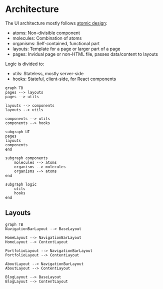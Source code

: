 # Architecture

The UI architecture mostly follows [atomic design](https://bradfrost.com/blog/post/atomic-web-design/):

- atoms: Non-divisible component
- molecules: Combination of atoms
- organisms: Self-contained, functional part
- layouts: Template for a page or larger part of a page
- pages: Invidual page or non-HTML file, passes data/content to layouts

Logic is divided to:

- utils: Stateless, mostly server-side
- hooks: Stateful, client-side, for React components

```mermaid
graph TB
pages --> layouts
pages --> utils

layouts --> components
layouts --> utils

components --> utils
components --> hooks

subgraph UI
pages
layouts
components
end

subgraph components
    molecules --> atoms
    organisms --> molecules
    organisms --> atoms
end

subgraph logic
    utils
    hooks
end
```

## Layouts

```mermaid
graph TB
NavigationBarLayout --> BaseLayout

HomeLayout --> NavigationBarLayout
HomeLayout --> ContentLayout

PortfolioLayout --> NavigationBarLayout
PortfolioLayout --> ContentLayout

AboutLayout --> NavigationBarLayout
AboutLayout --> ContentLayout

BlogLayout --> BaseLayout
BlogLayout --> ContentLayout
```
